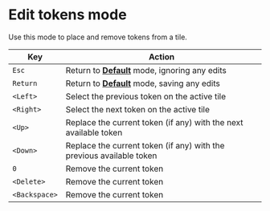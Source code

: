 # Edit tokens mode

Use this mode to place and remove tokens from a tile.

| Key           | Action                                                               |
|---------------|----------------------------------------------------------------------|
| `Esc`         | Return to [**Default**](default.md) mode, ignoring any edits              |
| `Return`      | Return to [**Default**](default.md) mode, saving any edits                |
| `<Left>`      | Select the previous token on the active tile                         |
| `<Right>`     | Select the next token on the active tile                             |
| `<Up>`        | Replace the current token (if any) with the next available token     |
| `<Down>`      | Replace the current token (if any) with the previous available token |
| `0`           | Remove the current token                                             |
| `<Delete>`    | Remove the current token                                             |
| `<Backspace>` | Remove the current token                                             |
